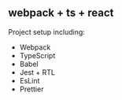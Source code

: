 ## webpack + ts + react ##
Project setup including:

- Webpack
- TypeScript
- Babel
- Jest + RTL
- EsLint
- Prettier
